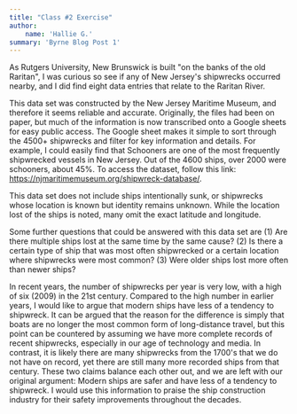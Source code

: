 ```yaml
---
title: "Class #2 Exercise"
author: 
    name: 'Hallie G.'
summary: 'Byrne Blog Post 1'
---
```


As Rutgers University, New Brunswick is built "on the banks of the old Raritan", I was curious so see if any of New Jersey's shipwrecks occurred nearby, and I did find eight data entries that relate to the Raritan River.

This data set was constructed by the New Jersey Maritime Museum, and therefore it seems reliable and accurate. Originally, the files had been on paper, but much of the information is now transcribed onto a Google sheets for easy public access. The Google sheet makes it simple to sort through the 4500+ shipwrecks and filter for key information and details. For example, I could easily find that Schooners are one of the most frequently shipwrecked vessels in New Jersey. Out of the 4600 ships, over 2000 were schooners, about 45%. To access the dataset, follow this link: <https://njmaritimemuseum.org/shipwreck-database/>.

This data set does not include ships intentionally sunk, or shipwrecks whose location is known but identity remains unknown. While the location lost of the ships is noted, many omit the exact latitude and longitude.

Some further questions that could be answered with this data set are (1) Are there multiple ships lost at the same time by the same cause? (2) Is there a certain type of ship that was most often shipwrecked or a certain location where shipwrecks were most common? (3) Were older ships lost more often than newer ships?

In recent years, the number of shipwrecks per year is very low, with a high of six (2009) in the 21st century. Compared to the high number in earlier years, I would like to argue that modern ships have less of a tendency to shipwreck. It can be argued that the reason for the difference is simply that boats are no longer the most common form of long-distance travel, but this point can be countered by assuming we have more complete records of recent shipwrecks, especially in our age of technology and media. In contrast, it is likely there are many shipwrecks from the 1700's that we do not have on record, yet there are still many more recorded ships from that century. These two claims balance each other out, and we are left with our original argument: Modern ships are safer and have less of a tendency to shipwreck. I would use this information to praise the ship construction industry for their safety improvements throughout the decades.